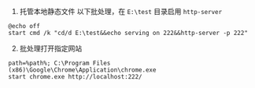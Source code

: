 1. 托管本地静态文件
以下批处理，在 `E:\test` 目录启用 `http-server`
```
@echo off
start cmd /k "cd/d E:\test&&echo serving on 222&&http-server -p 222"
```

2. 批处理打开指定网站
```
path=%path%; C:\Program Files (x86)\Google\Chrome\Application\chrome.exe
start chrome.exe http://localhost:222/
```
